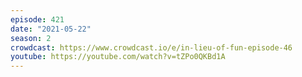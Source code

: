 ```yaml
---
episode: 421
date: "2021-05-22"
season: 2
crowdcast: https://www.crowdcast.io/e/in-lieu-of-fun-episode-46
youtube: https://youtube.com/watch?v=tZPo0QKBd1A
---
```


